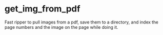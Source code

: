 # get_img_from_pdf
Fast ripper to pull images from a pdf, save them to a directory, and index the page numbers and the image on the page while doing it. 
